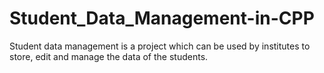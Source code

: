 # Student_Data_Management-in-CPP
Student data management is a project which can be used by institutes to store, edit and manage the data of the students.
